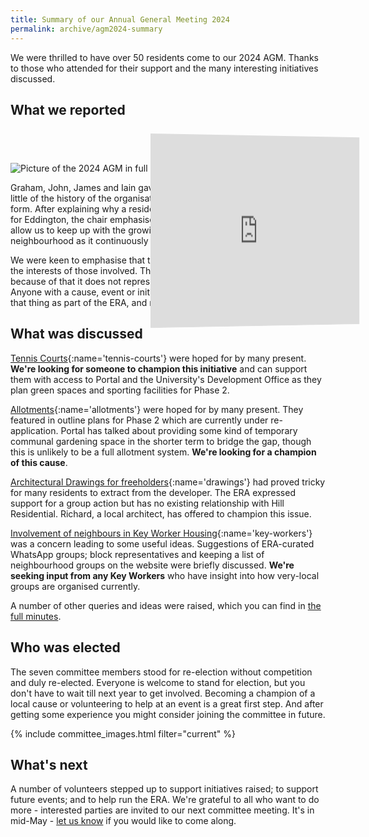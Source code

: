 ```yaml
---
title: Summary of our Annual General Meeting 2024
permalink: archive/agm2024-summary
---
```


We were thrilled to have over 50 residents come to our 2024 AGM. Thanks to those who attended for their support and the many interesting initiatives discussed.

## What we reported

<div style="position:relative; perspective: 8386px;">
  <iframe id="agm-presentation" src="https://docs.google.com/presentation/d/e/2PACX-1vR4CIVjSIIdrFshEcU4PbnfSWLLvczSGdMnKNgnSLRzwO5IIFZaiTfDJ2cbXtODyA/embed?start=true&loop=true&delayms=3000" frameborder="0" width="80%" height="400" allowfullscreen="true" mozallowfullscreen="true" webkitallowfullscreen="true">
  </iframe>
</div>

![Picture of the 2024 AGM in full swing](/images/agm2024.jpg)

Graham, John, James and Iain gave the presentation above. We explained a little of the history of the organisation and how it came to be in its current form. After explaining why a residents association is particularly important for Eddington, the chair emphasised that we need more volunteers. This will allow us to keep up with the growing opportunities and teething pains of our neighbourhood as it continuously expands.

We were keen to emphasise that the ERA only does what it does because of the interests of those involved. The existing committee lacks diversity, and because of that it does not represent the full set of residents' interests. Anyone with a cause, event or initiative to champion should volunteer to do that thing as part of the ERA, and receive the support of the committee.

## What was discussed

[Tennis Courts](#tennis-courts){:name='tennis-courts'} were hoped for by many present. **We're looking for someone to champion this initiative** and can support them with access to Portal and the University's Development Office as they plan green spaces and sporting facilities for Phase 2.

[Allotments](#allotments){:name='allotments'} were hoped for by many present. They featured in outline plans for Phase 2 which are currently under re-application. Portal has talked about providing some kind of temporary communal gardening space in the shorter term to bridge the gap, though this is unlikely to be a full allotment system. **We're looking for a champion of this cause**.

[Architectural Drawings for freeholders](#drawings){:name='drawings'} had proved tricky for many residents to extract from the developer. The ERA expressed support for a group action but has no existing relationship with Hill Residential. Richard, a local architect, has offered to champion this issue.

[Involvement of neighbours in Key Worker Housing](#key-workers){:name='key-workers'} was a concern leading to some useful ideas. Suggestions of ERA-curated WhatsApp groups; block representatives and keeping a list of neighbourhood groups on the website were briefly discussed. **We're seeking input from any Key Workers** who have insight into how very-local groups are organised currently.

A number of other queries and ideas were raised, which you can find in [the full minutes](/meetings/minutes/agm/2024-04-11.pdf).

## Who was elected

The seven committee members stood for re-election without competition and duly re-elected. Everyone is welcome to stand for election, but you don't have to wait till next year to get involved. Becoming a champion of a local cause or volunteering to help at an event is a great first step. And after getting some experience you might consider joining the committee in future.

{% include committee_images.html filter="current" %}

## What's next

A number of volunteers stepped up to support initiatives raised; to support future events; and to help run the ERA. We're grateful to all who want to do more - interested parties are invited to our next committee meeting. It's in mid-May - [let us know](contact-us) if you would like to come along.

<style>

#agm-presentation {
  display:block;
  margin: 2em auto;
  width: 100%;
}

@media (min-width: 900px) {
  #agm-presentation {
    position: relative;
    margin: 2em auto -275px 154px;
    z-index: 2;
    width: 481px;
    height: 305px;
    transform: rotateY(45deg);
  }
}

</style>
